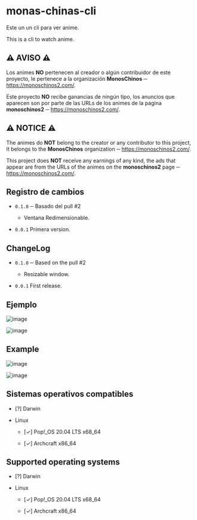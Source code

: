 # **monas-chinas-cli**
Este un un cli para ver anime.

This is a cli to watch anime.


## ⚠️ **AVISO** ⚠️
Los animes **NO** pertenecen al creador o algún contribuidor de este proyecto,
le pertenece a la organización **MonosChinos** ─ https://monoschinos2.com/.

Este proyecto **NO** recibe ganancias de ningún tipo, los anuncios que aparecen son por parte de las URLs de los animes de la pagina **monoschinos2** ─ https://monoschinos2.com/.

## ⚠️ **NOTICE** ⚠️
The animes do **NOT** belong to the creator or any contributor to this project,
It belongs to the **MonosChinos** organization ─ https://monoschinos2.com/.

This project does **NOT** receive any earnings of any kind, the ads that appear are from the URLs of the animes on the **monoschinos2** page ─ https://monoschinos2.com/.


## **Registro de cambios**
- `0.1.0` ─ Basado del pull #2
  + Ventana Redimensionable.

- `0.0.1` Primera version.

## **ChangeLog**
- `0.1.0` ─ Based on the pull #2
  + Resizable window.

- `0.0.1` First release.


## **Ejemplo**
![image](https://user-images.githubusercontent.com/78381898/143662402-db7a84b8-fb9d-41ef-8e38-0625540ce75d.png)

![image](https://user-images.githubusercontent.com/78381898/143662416-b45e7750-3ff2-4ff8-9e06-f8fc1ef0ce8e.png)

## **Example**
![image](https://user-images.githubusercontent.com/78381898/143662402-db7a84b8-fb9d-41ef-8e38-0625540ce75d.png)

![image](https://user-images.githubusercontent.com/78381898/143662416-b45e7750-3ff2-4ff8-9e06-f8fc1ef0ce8e.png)

## Sistemas operativos compatibles

- [?] Darwin

- Linux
  
  + [✓] Pop!_OS 20.04 LTS x68_64
  
  + [✓] Archcraft x86_64


## Supported operating systems

- [?] Darwin

- Linux
  
  + [✓] Pop!_OS 20.04 LTS x68_64
  
  + [✓] Archcraft x86_64
